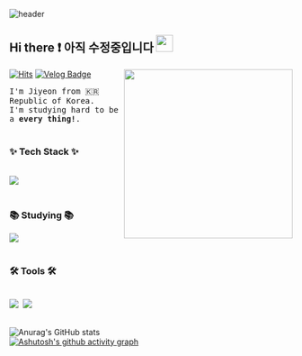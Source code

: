 
![header](https://capsule-render.vercel.app/api?type=waving&color=random&height=300&section=header&text=Hello%20🤗&desc=I'm%20Jiyeon%20:%20%29&fontSize=70&fontAlignY=50&descSize=20&descAlignY=58&animation=fadeIn)

## Hi there ❗   아직 수정중입니다 <img src="./images/wave-hello.gif" height="30">
<img src="./images/profile.png" align="right" height="300
"/>

[![Hits](https://hits.seeyoufarm.com/api/count/incr/badge.svg?url=https%3A%2F%2Fgithub.com%2FJY0514%2Fhit-counter&count_bg=%23000000&title_bg=%23555555&icon=&icon_color=%23E7E7E7&title=hits&edge_flat=false)](https://hits.seeyoufarm.com) [![Velog Badge](http://img.shields.io/badge/-Velog-20c997?style=flat-square&logo=velog&logoColor=white&link=https://only-jy.tistory.com)](https://only-jy.tistory.com)  

<samp>I'm Jiyeon from 🇰🇷 Republic of Korea.<br>
I'm studying hard to be a **every thing!**. </samp>
<br><br>


<!--내용 부분-->
<h3 align="left">✨ Tech Stack ✨</h3>

<br>

<div align="left">
  <img src="https://img.shields.io/badge/python-3670A0?style=for-the-badge&logo=python&logoColor=ffdd54" />&nbsp

</div>

<br>

 <h3 align="left">📚 Studying 📚</h3>
<div align="left">   
  <img src="https://img.shields.io/badge/Python-3776AB?style=flat-square&logo=Python&logoColor=white"/>
</div> 

<br>

<h3 align="left">🛠 Tools 🛠</h3>
<div align="left">
<!--   <img src="https://img.shields.io/badge/git-F05033.svg?style=for-the-badge&logo=git&logoColor=white" />&nbsp
  <img src="https://img.shields.io/badge/github-181717.svg?style=for-the-badge&logo=github&logoColor=white" />&nbsp
  <img src="https://img.shields.io/badge/Notion-F3F3F3.svg?style=for-the-badge&logo=notion&logoColor=black" />&nbsp -->
</div>

<div align="left">
<!--   <img src="https://img.shields.io/badge/adobe%20photoshop-08253c.svg?style=for-the-badge&logo=adobe%20photoshop&logoColor=37abff" />&nbsp
  <img src="https://img.shields.io/badge/figma-F24E1E.svg?style=for-the-badge&logo=figma&logoColor=white" />&nbsp -->
</div>

<br>

<div align="left">
  <img src="https://img.shields.io/badge/VSCode-2C2C32.svg?style=for-the-badge&logo=visual-studio-code&logoColor=22ABF3" />&nbsp
  <img src="https://img.shields.io/badge/jupyter-2C2C32.svg?style=for-the-badge&logo=jupyter&logoColor=F37726" />&nbsp
<!--   <img src="https://img.shields.io/badge/Colab-2C2C32.svg?style=for-the-badge&logo=googlecolab&logoColor=F9AB00" />&nbsp -->
</div>
<br>

![Anurag's GitHub stats](https://github-readme-stats.vercel.app/api?username=JY0514&theme=dark&show_icons=true)
<br>
[![Ashutosh's github activity graph](https://github-readme-activity-graph.vercel.app/graph?username=JY0514&theme=high-contrast)](https://github.com/ashutosh00710/github-readme-activity-graph)

